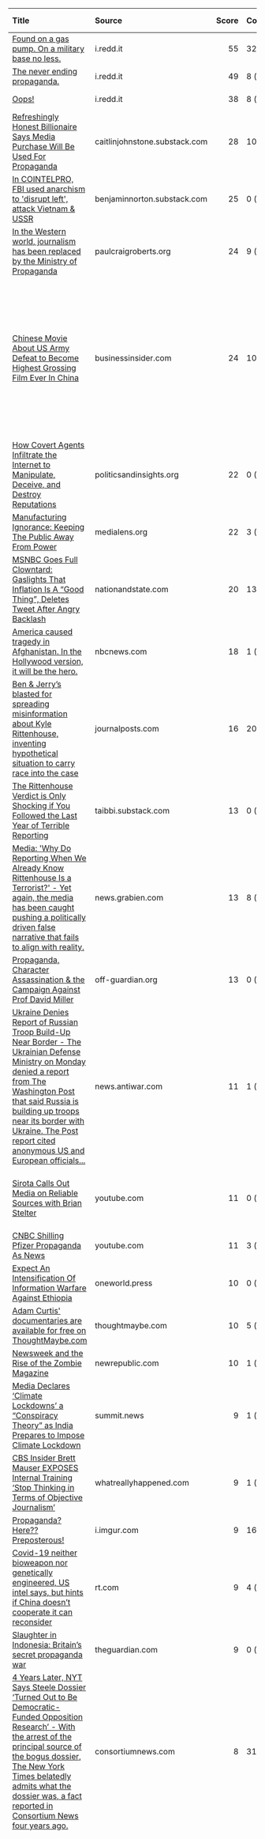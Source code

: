 | Title                                                                                                                                                                                                                                                                                                                                                                                                                                 | Source                                                         |   Score | Comments                                                                                                            | Author                                                               |   Karma Ratio | Moderator Of                                                                                                                                                                                                                                                                                                                                                | X-post Subreddits                                                                                                                                                                                                                                                                                                                                                                                                                                                                                                                                                                                                                                                                                                                                                                                                                        |
|:--------------------------------------------------------------------------------------------------------------------------------------------------------------------------------------------------------------------------------------------------------------------------------------------------------------------------------------------------------------------------------------------------------------------------------------|:---------------------------------------------------------------|--------:|:--------------------------------------------------------------------------------------------------------------------|:---------------------------------------------------------------------|--------------:|:------------------------------------------------------------------------------------------------------------------------------------------------------------------------------------------------------------------------------------------------------------------------------------------------------------------------------------------------------------|:-----------------------------------------------------------------------------------------------------------------------------------------------------------------------------------------------------------------------------------------------------------------------------------------------------------------------------------------------------------------------------------------------------------------------------------------------------------------------------------------------------------------------------------------------------------------------------------------------------------------------------------------------------------------------------------------------------------------------------------------------------------------------------------------------------------------------------------------|
| [Found on a gas pump. On a military base no less.](/r/propaganda/comments/qju4x0/found_on_a_gas_pump_on_a_military_base_no_less/)                                                                                                                                                                                                                                                                                                     | i.redd.it                                                      |      55 | 32 ([view](https://old.reddit.com/r/propaganda/comments/qju4x0/found_on_a_gas_pump_on_a_military_base_no_less/))    | [toroamericano01](https://reddit.com/user/toroamericano01)           |     0.188933  |                                                                                                                                                                                                                                                                                                                                                             |                                                                                                                                                                                                                                                                                                                                                                                                                                                                                                                                                                                                                                                                                                                                                                                                                                          |
| [The never ending propaganda.](https://i.redd.it/6w5if0dd8iv71.jpg)                                                                                                                                                                                                                                                                                                                                                                   | i.redd.it                                                      |      49 | 8 ([view](https://old.reddit.com/r/propaganda/comments/qfcqjd/the_never_ending_propaganda/))                        | [Cropitekus](https://reddit.com/user/Cropitekus)                     |   nan         |                                                                                                                                                                                                                                                                                                                                                             |                                                                                                                                                                                                                                                                                                                                                                                                                                                                                                                                                                                                                                                                                                                                                                                                                                          |
| [Oops!](/r/propaganda/comments/qfrn3c/oops/)                                                                                                                                                                                                                                                                                                                                                                                          | i.redd.it                                                      |      38 | 8 ([view](https://old.reddit.com/r/propaganda/comments/qfrn3c/oops/))                                               | [ExtHD](https://reddit.com/user/ExtHD)                               |    43.4002    | /r/World_Politics, /r/VaccineNarrative                                                                                                                                                                                                                                                                                                                      |                                                                                                                                                                                                                                                                                                                                                                                                                                                                                                                                                                                                                                                                                                                                                                                                                                          |
| [Refreshingly Honest Billionaire Says Media Purchase Will Be Used For Propaganda](https://caitlinjohnstone.substack.com/p/refreshingly-honest-billionaire-says)                                                                                                                                                                                                                                                                       | caitlinjohnstone.substack.com                                  |      28 | 10 ([view](https://old.reddit.com/r/propaganda/comments/qaw4k6/refreshingly_honest_billionaire_says_media/))        | [Cropitekus](https://reddit.com/user/Cropitekus)                     |   nan         |                                                                                                                                                                                                                                                                                                                                                             |                                                                                                                                                                                                                                                                                                                                                                                                                                                                                                                                                                                                                                                                                                                                                                                                                                          |
| [In COINTELPRO, FBI used anarchism to 'disrupt left', attack Vietnam & USSR](https://benjaminnorton.substack.com/p/in-cointelpro-fbi-used-anarchism)                                                                                                                                                                                                                                                                                  | benjaminnorton.substack.com                                    |      25 | 0 ([view](https://old.reddit.com/r/propaganda/comments/qdammj/in_cointelpro_fbi_used_anarchism_to_disrupt_left/))   | [failed_evolution](https://reddit.com/user/failed_evolution)         |    87.3402    |                                                                                                                                                                                                                                                                                                                                                             |                                                                                                                                                                                                                                                                                                                                                                                                                                                                                                                                                                                                                                                                                                                                                                                                                                          |
| [In the Western world, journalism has been replaced by the Ministry of Propaganda](https://www.paulcraigroberts.org/2021/11/17/in-the-western-world-journalism-has-been-replaced-by-the-ministry-of-propaganda/)                                                                                                                                                                                                                      | paulcraigroberts.org                                           |      24 | 9 ([view](https://old.reddit.com/r/propaganda/comments/qwd7l1/in_the_western_world_journalism_has_been_replaced/))  | [ExtHD](https://reddit.com/user/ExtHD)                               |    43.4002    | /r/World_Politics, /r/VaccineNarrative                                                                                                                                                                                                                                                                                                                      |                                                                                                                                                                                                                                                                                                                                                                                                                                                                                                                                                                                                                                                                                                                                                                                                                                          |
| [Chinese Movie About US Army Defeat to Become Highest Grossing Film Ever In China](https://www.businessinsider.com/china-movie-defeating-us-army-becoming-highest-grossing-ever-2021-10)                                                                                                                                                                                                                                              | businessinsider.com                                            |      24 | 10 ([view](https://old.reddit.com/r/propaganda/comments/qbajgz/chinese_movie_about_us_army_defeat_to_become/))      | [Disaster-Intelligent](https://reddit.com/user/Disaster-Intelligent) |     8.59259   | /r/DHSPACT, /r/RepublicanTerrorism, /r/KremlinCruz, /r/EugeneScalia, /r/RussellVought, /r/MaryMiller, /r/JimCrow2, /r/AgainstBadModerators, /r/AgainstRacistMods, /r/FightWhiteSupremacism, /r/GOPTerrorism, /r/HangPence, /r/LilQties, /r/LockRobertFKennedyUp, /r/LockUpRobertFKennedy, /r/NoMoreElectionFraud, /r/TheDonaldTrumpParty, /r/TrumpTerrorism |                                                                                                                                                                                                                                                                                                                                                                                                                                                                                                                                                                                                                                                                                                                                                                                                                                          |
| [How Covert Agents Infiltrate the Internet to Manipulate, Deceive, and Destroy Reputations](https://politicsandinsights.org/2015/06/26/how-covert-agents-infiltrate-the-internet-to-manipulate-deceive-and-destroy-reputations-glenn-greenwald/)                                                                                                                                                                                      | politicsandinsights.org                                        |      22 | 0 ([view](https://old.reddit.com/r/propaganda/comments/qgksp0/how_covert_agents_infiltrate_the_internet_to/))       | [ExtHD](https://reddit.com/user/ExtHD)                               |    43.4002    | /r/World_Politics, /r/VaccineNarrative                                                                                                                                                                                                                                                                                                                      |                                                                                                                                                                                                                                                                                                                                                                                                                                                                                                                                                                                                                                                                                                                                                                                                                                          |
| [Manufacturing Ignorance: Keeping The Public Away From Power](https://www.medialens.org/2021/manufacturing-ignorance-keeping-the-public-away-from-power/)                                                                                                                                                                                                                                                                             | medialens.org                                                  |      22 | 3 ([view](https://old.reddit.com/r/propaganda/comments/qehzdp/manufacturing_ignorance_keeping_the_public_away/))    | [ExtHD](https://reddit.com/user/ExtHD)                               |    43.4002    | /r/World_Politics, /r/VaccineNarrative                                                                                                                                                                                                                                                                                                                      |                                                                                                                                                                                                                                                                                                                                                                                                                                                                                                                                                                                                                                                                                                                                                                                                                                          |
| [MSNBC Goes Full Clowntard: Gaslights That Inflation Is A “Good Thing”, Deletes Tweet After Angry Backlash](https://www.nationandstate.com/2021/11/08/msnbc-goes-full-clowntard-gaslights-that-inflation-is-a-good-thing-deletes-tweet-after-angry-backlash/)                                                                                                                                                                         | nationandstate.com                                             |      20 | 13 ([view](https://old.reddit.com/r/propaganda/comments/qqgzim/msnbc_goes_full_clowntard_gaslights_that/))          | [ExtHD](https://reddit.com/user/ExtHD)                               |    43.4002    | /r/World_Politics, /r/VaccineNarrative                                                                                                                                                                                                                                                                                                                      |                                                                                                                                                                                                                                                                                                                                                                                                                                                                                                                                                                                                                                                                                                                                                                                                                                          |
| [America caused tragedy in Afghanistan. In the Hollywood version, it will be the hero.](https://www.nbcnews.com/think/opinion/movie-afghanistan-exit-channing-tatum-tom-hardy-insult-afghans-ncna1283924)                                                                                                                                                                                                                             | nbcnews.com                                                    |      18 | 1 ([view](https://old.reddit.com/r/propaganda/comments/qvq2up/america_caused_tragedy_in_afghanistan_in_the/))       | [IntnsRed](https://reddit.com/user/IntnsRed)                         |    15.6663    | /r/EndlessWar, /r/AmericanPolitics, /r/worldpolitics2                                                                                                                                                                                                                                                                                                       |                                                                                                                                                                                                                                                                                                                                                                                                                                                                                                                                                                                                                                                                                                                                                                                                                                          |
| [Ben & Jerry’s blasted for spreading misinformation about Kyle Rittenhouse, inventing hypothetical situation to carry race into the case](https://www.journalposts.com/ben-jerrys-blasted-for-spreading-misinformation-about-kyle-rittenhouse-inventing-hypothetical-scenario-to-bring-race-into-the-case/)                                                                                                                           | journalposts.com                                               |      16 | 20 ([view](https://old.reddit.com/r/propaganda/comments/qu63l9/ben_jerrys_blasted_for_spreading_misinformation/))   | [ExtHD](https://reddit.com/user/ExtHD)                               |    43.4002    | /r/World_Politics, /r/VaccineNarrative                                                                                                                                                                                                                                                                                                                      |                                                                                                                                                                                                                                                                                                                                                                                                                                                                                                                                                                                                                                                                                                                                                                                                                                          |
| [The Rittenhouse Verdict is Only Shocking if You Followed the Last Year of Terrible Reporting](https://taibbi.substack.com/p/the-rittenhouse-verdict-is-only-shocking?r=5mz1&utm_campaign=post&utm_medium=web&utm_source=twitter)                                                                                                                                                                                                     | taibbi.substack.com                                            |      13 | 0 ([view](https://old.reddit.com/r/propaganda/comments/qxquxl/the_rittenhouse_verdict_is_only_shocking_if_you/))    | [ExtHD](https://reddit.com/user/ExtHD)                               |    43.4002    | /r/World_Politics, /r/VaccineNarrative                                                                                                                                                                                                                                                                                                                      | /r/whatsreallygoinon, /r/gunpolitics, /r/World_Politics                                                                                                                                                                                                                                                                                                                                                                                                                                                                                                                                                                                                                                                                                                                                                                                  |
| [Media: 'Why Do Reporting When We Already Know Rittenhouse Is a Terrorist?' - Yet again, the media has been caught pushing a politically driven false narrative that fails to align with reality.](https://news.grabien.com/story-media-why-do-reporting-when-we-already-know-rittenhouse-terr)                                                                                                                                       | news.grabien.com                                               |      13 | 8 ([view](https://old.reddit.com/r/propaganda/comments/qr8h6x/media_why_do_reporting_when_we_already_know/))        | [ExtHD](https://reddit.com/user/ExtHD)                               |    43.4002    | /r/World_Politics, /r/VaccineNarrative                                                                                                                                                                                                                                                                                                                      |                                                                                                                                                                                                                                                                                                                                                                                                                                                                                                                                                                                                                                                                                                                                                                                                                                          |
| [Propaganda, Character Assassination & the Campaign Against Prof David Miller](https://off-guardian.org/2021/10/19/propaganda-character-assassination-and-the-campaign-against-prof-david-miller/)                                                                                                                                                                                                                                    | off-guardian.org                                               |      13 | 0 ([view](https://old.reddit.com/r/propaganda/comments/qc934c/propaganda_character_assassination_the_campaign/))    | [ExtHD](https://reddit.com/user/ExtHD)                               |    43.4002    | /r/World_Politics, /r/VaccineNarrative                                                                                                                                                                                                                                                                                                                      |                                                                                                                                                                                                                                                                                                                                                                                                                                                                                                                                                                                                                                                                                                                                                                                                                                          |
| [Ukraine Denies Report of Russian Troop Build-Up Near Border - The Ukrainian Defense Ministry on Monday denied a report from The Washington Post that said Russia is building up troops near its border with Ukraine. The Post report cited anonymous US and European officials...](https://news.antiwar.com/2021/11/01/ukraine-denies-report-of-russian-troop-build-up-near-border/)                                                 | news.antiwar.com                                               |      11 | 1 ([view](https://old.reddit.com/r/propaganda/comments/qlisw4/ukraine_denies_report_of_russian_troop_buildup/))     | [ExtHD](https://reddit.com/user/ExtHD)                               |    43.4002    | /r/World_Politics, /r/VaccineNarrative                                                                                                                                                                                                                                                                                                                      |                                                                                                                                                                                                                                                                                                                                                                                                                                                                                                                                                                                                                                                                                                                                                                                                                                          |
| [Sirota Calls Out Media on Reliable Sources with Brian Stelter](https://www.youtube.com/watch?v=WBGt31sl0vg)                                                                                                                                                                                                                                                                                                                          | youtube.com                                                    |      11 | 0 ([view](https://old.reddit.com/r/propaganda/comments/qmn7zn/sirota_calls_out_media_on_reliable_sources_with/))    | [SpencerSny](https://reddit.com/user/SpencerSny)                     |     7.40133   | /r/chomsky                                                                                                                                                                                                                                                                                                                                                  | /r/media_criticism, /r/WayOfTheBern, /r/bernieblindness, /r/BreadTube, /r/LeftWithoutEdge, /r/COMPLETEANARCHY                                                                                                                                                                                                                                                                                                                                                                                                                                                                                                                                                                                                                                                                                                                            |
| [CNBC Shilling Pfizer Propaganda As News](https://www.youtube.com/watch?v=mLEKkTSSUwk)                                                                                                                                                                                                                                                                                                                                                | youtube.com                                                    |      11 | 3 ([view](https://old.reddit.com/r/propaganda/comments/qe2bzr/cnbc_shilling_pfizer_propaganda_as_news/))            | [john4peace](https://reddit.com/user/john4peace)                     |    50.1571    |                                                                                                                                                                                                                                                                                                                                                             | /r/BigPharma                                                                                                                                                                                                                                                                                                                                                                                                                                                                                                                                                                                                                                                                                                                                                                                                                             |
| [Expect An Intensification Of Information Warfare Against Ethiopia](http://oneworld.press/?module=articles&action=view&id=2291)                                                                                                                                                                                                                                                                                                       | oneworld.press                                                 |      10 | 0 ([view](https://old.reddit.com/r/propaganda/comments/qkpr6m/expect_an_intensification_of_information_warfare/))   | [ExtHD](https://reddit.com/user/ExtHD)                               |    43.4002    | /r/World_Politics, /r/VaccineNarrative                                                                                                                                                                                                                                                                                                                      |                                                                                                                                                                                                                                                                                                                                                                                                                                                                                                                                                                                                                                                                                                                                                                                                                                          |
| [Adam Curtis' documentaries are available for free on ThoughtMaybe.com](https://thoughtmaybe.com/by/adam-curtis/)                                                                                                                                                                                                                                                                                                                     | thoughtmaybe.com                                               |      10 | 5 ([view](https://old.reddit.com/r/propaganda/comments/qsgbvy/adam_curtis_documentaries_are_available_for_free/))   | [Just_Smith](https://reddit.com/user/Just_Smith)                     |     0.101342  |                                                                                                                                                                                                                                                                                                                                                             |                                                                                                                                                                                                                                                                                                                                                                                                                                                                                                                                                                                                                                                                                                                                                                                                                                          |
| [Newsweek and the Rise of the Zombie Magazine](https://newrepublic.com/article/158968/newsweek-rise-zombie-magazine)                                                                                                                                                                                                                                                                                                                  | newrepublic.com                                                |      10 | 1 ([view](https://old.reddit.com/r/propaganda/comments/qi4xib/newsweek_and_the_rise_of_the_zombie_magazine/))       | [freeandclear1](https://reddit.com/user/freeandclear1)               |    49         |                                                                                                                                                                                                                                                                                                                                                             |                                                                                                                                                                                                                                                                                                                                                                                                                                                                                                                                                                                                                                                                                                                                                                                                                                          |
| [Media Declares ‘Climate Lockdowns’ a “Conspiracy Theory” as India Prepares to Impose Climate Lockdown](https://summit.news/2021/11/17/media-declares-climate-lockdowns-a-conspiracy-theory-as-india-prepares-to-impose-climate-lockdown/)                                                                                                                                                                                            | summit.news                                                    |       9 | 1 ([view](https://old.reddit.com/r/propaganda/comments/qx3ibu/media_declares_climate_lockdowns_a_conspiracy/))      | [ExtHD](https://reddit.com/user/ExtHD)                               |    43.4002    | /r/World_Politics, /r/VaccineNarrative                                                                                                                                                                                                                                                                                                                      |                                                                                                                                                                                                                                                                                                                                                                                                                                                                                                                                                                                                                                                                                                                                                                                                                                          |
| [CBS Insider Brett Mauser EXPOSES Internal Training ‘Stop Thinking in Terms of Objective Journalism’](https://www.whatreallyhappened.com/?q=node/1027250)                                                                                                                                                                                                                                                                             | whatreallyhappened.com                                         |       9 | 1 ([view](https://old.reddit.com/r/propaganda/comments/qwfara/cbs_insider_brett_mauser_exposes_internal/))          | [ExtHD](https://reddit.com/user/ExtHD)                               |    43.4002    | /r/World_Politics, /r/VaccineNarrative                                                                                                                                                                                                                                                                                                                      |                                                                                                                                                                                                                                                                                                                                                                                                                                                                                                                                                                                                                                                                                                                                                                                                                                          |
| [Propaganda? Here?? Preposterous!](https://i.imgur.com/ApQyiiy.png)                                                                                                                                                                                                                                                                                                                                                                   | i.imgur.com                                                    |       9 | 16 ([view](https://old.reddit.com/r/propaganda/comments/qy5vl5/propaganda_here_preposterous/))                      | [Just_Smith](https://reddit.com/user/Just_Smith)                     |     0.101342  |                                                                                                                                                                                                                                                                                                                                                             |                                                                                                                                                                                                                                                                                                                                                                                                                                                                                                                                                                                                                                                                                                                                                                                                                                          |
| [Covid-19 neither bioweapon nor genetically engineered, US intel says, but hints if China doesn’t cooperate it can reconsider](https://www.rt.com/news/538901-us-intel-china-covid-warning/)                                                                                                                                                                                                                                          | rt.com                                                         |       9 | 4 ([view](https://old.reddit.com/r/propaganda/comments/qisri8/covid19_neither_bioweapon_nor_genetically/))          | [IntnsRed](https://reddit.com/user/IntnsRed)                         |    15.6663    | /r/EndlessWar, /r/AmericanPolitics, /r/worldpolitics2                                                                                                                                                                                                                                                                                                       |                                                                                                                                                                                                                                                                                                                                                                                                                                                                                                                                                                                                                                                                                                                                                                                                                                          |
| [Slaughter in Indonesia: Britain’s secret propaganda war](https://www.theguardian.com/world/2021/oct/17/slaughter-in-indonesia-britains-secret-propaganda-war)                                                                                                                                                                                                                                                                        | theguardian.com                                                |       9 | 0 ([view](https://old.reddit.com/r/propaganda/comments/qa8rj9/slaughter_in_indonesia_britains_secret_propaganda/))  | [Cropitekus](https://reddit.com/user/Cropitekus)                     |   nan         |                                                                                                                                                                                                                                                                                                                                                             |                                                                                                                                                                                                                                                                                                                                                                                                                                                                                                                                                                                                                                                                                                                                                                                                                                          |
| [4 Years Later, NYT Says Steele Dossier ‘Turned Out to Be Democratic-Funded Opposition Research’ - With the arrest of the principal source of the bogus dossier, The New York Times belatedly admits what the dossier was, a fact reported in Consortium News four years ago.](https://consortiumnews.com/2021/11/04/4-years-later-nyt-says-steele-dossier-turned-out-to-be-democratic-funded-opposition-research/)                   | consortiumnews.com                                             |       8 | 31 ([view](https://old.reddit.com/r/propaganda/comments/qod541/4_years_later_nyt_says_steele_dossier_turned_out/))  | [IntnsRed](https://reddit.com/user/IntnsRed)                         |    15.6663    | /r/EndlessWar, /r/AmericanPolitics, /r/worldpolitics2                                                                                                                                                                                                                                                                                                       |                                                                                                                                                                                                                                                                                                                                                                                                                                                                                                                                                                                                                                                                                                                                                                                                                                          |
| [Epstein Suicide Misinfo](https://www.youtube.com/watch?v=R8KBlC61lHQ)                                                                                                                                                                                                                                                                                                                                                                | youtube.com                                                    |       8 | 1 ([view](https://old.reddit.com/r/propaganda/comments/qq71z9/epstein_suicide_misinfo/))                            | [n5tonhf](https://reddit.com/user/n5tonhf)                           |    21.48      |                                                                                                                                                                                                                                                                                                                                                             | /r/NewsOfTheWeird, /r/HorriblyDepressing, /r/conspiracyfact, /r/NewWorldOrderExposed, /r/Youtubeviews, /r/AlternateHistoryMemes, /r/ConspiracyII, /r/Government_is_lame, /r/althistory, /r/GetStudying, /r/Epstein, /r/SubscribeToMe, /r/PoliticalVideo, /r/GetMoreViewsYT, /r/TopConspiracy, /r/morbidcuriosity, /r/youtubestartups, /r/dystopia, /r/conspiracyundone, /r/BreadTube, /r/EpsteinMemes, /r/conspiracydocumentary, /r/Billionaire, /r/FreeSpeech, /r/ShitRConservativeSays, /r/BingeWatchingJunkies, /r/YouTube_startups, /r/ENLIGHTENEDCENTRISM, /r/YouTubeViewsSubs, /r/unknownvideos, /r/redacted, /r/YoutubeForStartups, /r/ABoringDystopia, /r/WikiLeaks, /r/GlobalTribe, /r/AdvertiseYourVideos, /r/media_criticism, /r/conspiracy_commons, /r/fakenews, /r/EpsteinFakedHisDeath, /r/52books, /r/CoincidenceTheorist |
| [From Kenosha riots to Kyle Rittenhouse trial, biased media coverage makes everyone angrier](https://www.usatoday.com/story/opinion/2021/11/19/kyle-rittenhouse-verdict-not-guilty-trial-media-bias/8686176002/)                                                                                                                                                                                                                      | usatoday.com                                                   |       7 | 1 ([view](https://old.reddit.com/r/propaganda/comments/qyenap/from_kenosha_riots_to_kyle_rittenhouse_trial/))       | [ExtHD](https://reddit.com/user/ExtHD)                               |    43.4002    | /r/World_Politics, /r/VaccineNarrative                                                                                                                                                                                                                                                                                                                      | /r/gunpolitics, /r/World_Politics                                                                                                                                                                                                                                                                                                                                                                                                                                                                                                                                                                                                                                                                                                                                                                                                        |
| [By 1967 This Film Was Banned By All Media & Libraries (Why? That One, Most Of You Already Know)](https://www.whatreallyhappened.com/?q=node/1017810)                                                                                                                                                                                                                                                                                 | whatreallyhappened.com                                         |       7 | 0 ([view](https://old.reddit.com/r/propaganda/comments/qfsl9n/by_1967_this_film_was_banned_by_all_media/))          | [ExtHD](https://reddit.com/user/ExtHD)                               |    43.4002    | /r/World_Politics, /r/VaccineNarrative                                                                                                                                                                                                                                                                                                                      |                                                                                                                                                                                                                                                                                                                                                                                                                                                                                                                                                                                                                                                                                                                                                                                                                                          |
| [Top Gun: Maverick's Massive Support From The U.S. Military Is Laid Out In These Documents](https://www.thedrive.com/the-war-zone/43168/top-gun-2s-extensive-support-from-the-u-s-military-is-all-laid-out-in-these-documents)                                                                                                                                                                                                        | thedrive.com                                                   |       7 | 3 ([view](https://old.reddit.com/r/propaganda/comments/qxj3ob/top_gun_mavericks_massive_support_from_the_us/))      | [ANewMythos](https://reddit.com/user/ANewMythos)                     |     0.838705  | /r/UFOBookClub, /r/Noumenautics, /r/TheFirstGod, /r/Psychosophy, /r/BeExcellentOnline, /r/TrueJung, /r/Veltgeist                                                                                                                                                                                                                                            |                                                                                                                                                                                                                                                                                                                                                                                                                                                                                                                                                                                                                                                                                                                                                                                                                                          |
| [Marine Nationale 🇫🇷❤⚓🇫🇷 (not sure if this is the right subredit)](/r/propaganda/comments/qm0bjn/marine_nationale_not_sure_if_this_is_the_right/)                                                                                                                                                                                                                                                                                     | v.redd.it                                                      |       7 | 0 ([view](https://old.reddit.com/r/propaganda/comments/qm0bjn/marine_nationale_not_sure_if_this_is_the_right/))     | [_Nighthawk69_](https://reddit.com/user/_Nighthawk69_)               |     2.66156   |                                                                                                                                                                                                                                                                                                                                                             |                                                                                                                                                                                                                                                                                                                                                                                                                                                                                                                                                                                                                                                                                                                                                                                                                                          |
| [Five tactics used to spread vaccine misinformation in the wellness community, and why they work](https://www.washingtonpost.com/lifestyle/2021/10/22/wellness-vaccine-misinformation-social-media/)                                                                                                                                                                                                                                  | washingtonpost.com                                             |       7 | 0 ([view](https://old.reddit.com/r/propaganda/comments/qfhhlf/five_tactics_used_to_spread_vaccine/))                | [jonfla](https://reddit.com/user/jonfla)                             |   382.365     |                                                                                                                                                                                                                                                                                                                                                             |                                                                                                                                                                                                                                                                                                                                                                                                                                                                                                                                                                                                                                                                                                                                                                                                                                          |
| [Anne Applebaum is peddling a democracy trope that no one is buying](https://responsiblestatecraft.org/2021/11/19/anne-applebaum-is-peddling-a-democracy-trope-and-no-one-is-buying-it/?utm_source=feedly&utm_medium=rss&utm_campaign=anne-applebaum-is-peddling-a-democracy-trope-and-no-one-is-buying-it)                                                                                                                           | responsiblestatecraft.org                                      |       6 | 1 ([view](https://old.reddit.com/r/propaganda/comments/qyc2hn/anne_applebaum_is_peddling_a_democracy_trope_that/))  | [ExtHD](https://reddit.com/user/ExtHD)                               |    43.4002    | /r/World_Politics, /r/VaccineNarrative                                                                                                                                                                                                                                                                                                                      | /r/World_Politics, /r/imperialism                                                                                                                                                                                                                                                                                                                                                                                                                                                                                                                                                                                                                                                                                                                                                                                                        |
| [The Press as the War Machine's Ally](https://original.antiwar.com/ted_galen_carpenter/2021/11/15/the-press-as-the-war-machines-ally/)                                                                                                                                                                                                                                                                                                | original.antiwar.com                                           |       6 | 0 ([view](https://old.reddit.com/r/propaganda/comments/qvefpq/the_press_as_the_war_machines_ally/))                 | [ExtHD](https://reddit.com/user/ExtHD)                               |    43.4002    | /r/World_Politics, /r/VaccineNarrative                                                                                                                                                                                                                                                                                                                      |                                                                                                                                                                                                                                                                                                                                                                                                                                                                                                                                                                                                                                                                                                                                                                                                                                          |
| [Australian War Propaganda Keeps Getting Crazier](https://caitlinjohnstone.com/2021/11/16/australian-war-propaganda-keeps-getting-crazier/)                                                                                                                                                                                                                                                                                           | caitlinjohnstone.com                                           |       6 | 1 ([view](https://old.reddit.com/r/propaganda/comments/quyetu/australian_war_propaganda_keeps_getting_crazier/))    | [ExtHD](https://reddit.com/user/ExtHD)                               |    43.4002    | /r/World_Politics, /r/VaccineNarrative                                                                                                                                                                                                                                                                                                                      |                                                                                                                                                                                                                                                                                                                                                                                                                                                                                                                                                                                                                                                                                                                                                                                                                                          |
| [Indigenous Leaders in Nicaragua Speak Out Against Western Media and NGOs - "The creators of fake news took charge of spreading the word... through Facebook”](https://dissidentvoice.org/2021/10/indigenous-leaders-in-nicaragua-speak-out-against-western-media-and-ngos/)                                                                                                                                                          | dissidentvoice.org                                             |       6 | 0 ([view](https://old.reddit.com/r/propaganda/comments/qimef5/indigenous_leaders_in_nicaragua_speak_out_against/))  | [ExtHD](https://reddit.com/user/ExtHD)                               |    43.4002    | /r/World_Politics, /r/VaccineNarrative                                                                                                                                                                                                                                                                                                                      |                                                                                                                                                                                                                                                                                                                                                                                                                                                                                                                                                                                                                                                                                                                                                                                                                                          |
| [Debunking CIA and MI6 Syria narratives – one by one](https://off-guardian.org/2021/10/22/debunking-cia-and-mi6-syria-narratives-one-by-one/)                                                                                                                                                                                                                                                                                         | off-guardian.org                                               |       6 | 1 ([view](https://old.reddit.com/r/propaganda/comments/qdpki7/debunking_cia_and_mi6_syria_narratives_one_by_one/))  | [ExtHD](https://reddit.com/user/ExtHD)                               |    43.4002    | /r/World_Politics, /r/VaccineNarrative                                                                                                                                                                                                                                                                                                                      |                                                                                                                                                                                                                                                                                                                                                                                                                                                                                                                                                                                                                                                                                                                                                                                                                                          |
| [It's not only interesting, it's pertinent!](https://239days.com/2012/10/20/the-stubborn-hide-of-the-bull-moose/)                                                                                                                                                                                                                                                                                                                     | 239days.com                                                    |       6 | 1 ([view](https://old.reddit.com/r/propaganda/comments/qn3a7z/its_not_only_interesting_its_pertinent/))             | [paganize](https://reddit.com/user/paganize)                         |     0.0338218 | /r/TravellerRPG                                                                                                                                                                                                                                                                                                                                             |                                                                                                                                                                                                                                                                                                                                                                                                                                                                                                                                                                                                                                                                                                                                                                                                                                          |
| [Chaos In Eastern Europe Doesn’t Serve Putin’s Interests Unlike What CNN Claims](http://oneworld.press/?module=articles&action=view&id=2321)                                                                                                                                                                                                                                                                                          | oneworld.press                                                 |       5 | 2 ([view](https://old.reddit.com/r/propaganda/comments/qycfi9/chaos_in_eastern_europe_doesnt_serve_putins/))        | [ExtHD](https://reddit.com/user/ExtHD)                               |    43.4002    | /r/World_Politics, /r/VaccineNarrative                                                                                                                                                                                                                                                                                                                      | /r/World_Politics, /r/worldpolitics2                                                                                                                                                                                                                                                                                                                                                                                                                                                                                                                                                                                                                                                                                                                                                                                                     |
| ["[W]e find that the Kyle Rittenhouse trial... has beyond anything else revealed a vicious intention by the establishment to bring back the oppression of the Star Chamber through the media manipulated court of public opinion, mob rule as well as violations of well established constitutional law."](https://alt-market.us/the-rittenhouse-case-proves-the-establishment-wants-to-bring-back-star-chamber-tyranny/)             | alt-market.us                                                  |       5 | 11 ([view](https://old.reddit.com/r/propaganda/comments/qx2r22/we_find_that_the_kyle_rittenhouse_trial_has/))       | [ExtHD](https://reddit.com/user/ExtHD)                               |    43.4002    | /r/World_Politics, /r/VaccineNarrative                                                                                                                                                                                                                                                                                                                      | /r/World_Politics                                                                                                                                                                                                                                                                                                                                                                                                                                                                                                                                                                                                                                                                                                                                                                                                                        |
| [Call It The Department Of Aggression, Not ‘Defense’ - Most of what consumes human attention is narrative; stories about what’s happening, which can be easily manipulated by the powerful.](https://caitlinjohnstone.com/2021/11/13/call-it-the-department-of-aggression-not-defense-notes-from-the-edge-of-the-narrative-matrix/)                                                                                                   | caitlinjohnstone.com                                           |       5 | 0 ([view](https://old.reddit.com/r/propaganda/comments/qu14cp/call_it_the_department_of_aggression_not_defense/))   | [ExtHD](https://reddit.com/user/ExtHD)                               |    43.4002    | /r/World_Politics, /r/VaccineNarrative                                                                                                                                                                                                                                                                                                                      |                                                                                                                                                                                                                                                                                                                                                                                                                                                                                                                                                                                                                                                                                                                                                                                                                                          |
| [Coercive Mind Control Tactics](http://www.psychologicalharassment.com/coercive-mind-control-tactics.htm)                                                                                                                                                                                                                                                                                                                             | psychologicalharassment.com                                    |       5 | 1 ([view](https://old.reddit.com/r/propaganda/comments/qh8q8e/coercive_mind_control_tactics/))                      | [ExtHD](https://reddit.com/user/ExtHD)                               |    43.4002    | /r/World_Politics, /r/VaccineNarrative                                                                                                                                                                                                                                                                                                                      |                                                                                                                                                                                                                                                                                                                                                                                                                                                                                                                                                                                                                                                                                                                                                                                                                                          |
| [Apocalypse Mao? US propaganda attempting to link China to Islamic extremism. (Radio Free Asia is a US-funded propaganda outlet.)](https://www.rfa.org/english/cartoons/taliban-china-cartoon-08182021113619.html)                                                                                                                                                                                                                    | rfa.org                                                        |       5 | 1 ([view](https://old.reddit.com/r/propaganda/comments/qm5cn2/apocalypse_mao_us_propaganda_attempting_to_link/))    | [IntnsRed](https://reddit.com/user/IntnsRed)                         |    15.6663    | /r/EndlessWar, /r/AmericanPolitics, /r/worldpolitics2                                                                                                                                                                                                                                                                                                       |                                                                                                                                                                                                                                                                                                                                                                                                                                                                                                                                                                                                                                                                                                                                                                                                                                          |
| [CAUGHT: NBC's Outrageous Lies About Covid & Child Vaxx](https://www.youtube.com/watch?v=At-BI1KAUJw)                                                                                                                                                                                                                                                                                                                                 | youtube.com                                                    |       5 | 2 ([view](https://old.reddit.com/r/propaganda/comments/qq30p4/caught_nbcs_outrageous_lies_about_covid_child_vaxx/)) | [john4peace](https://reddit.com/user/john4peace)                     |    50.1571    |                                                                                                                                                                                                                                                                                                                                                             |                                                                                                                                                                                                                                                                                                                                                                                                                                                                                                                                                                                                                                                                                                                                                                                                                                          |
| [Here is a graph showing search popularity for Mr Potato Head, CRT, and Ivermectin. Right wing outrage media is a crypto pump and dump scam.](https://www.reddit.com/gallery/qpw2v2)                                                                                                                                                                                                                                                  | [reddit.com/gallery/qpw2v2](https://reddit.com/gallery/qpw2v2) |       5 | 12 ([view](https://old.reddit.com/r/propaganda/comments/qpw2v2/here_is_a_graph_showing_search_popularity_for_mr/))  | [seahorsemafia](https://reddit.com/user/seahorsemafia)               |     1.30592   |                                                                                                                                                                                                                                                                                                                                                             |                                                                                                                                                                                                                                                                                                                                                                                                                                                                                                                                                                                                                                                                                                                                                                                                                                          |
| [Report: US Officials Claim Russia Might Invade Ukraine - The report cited unnamed people “familiar with the matter” and made it clear the US did not have information to back up its claim.](https://news.antiwar.com/2021/11/11/report-us-officials-claim-russia-might-invade-ukraine/)                                                                                                                                             | news.antiwar.com                                               |       4 | 4 ([view](https://old.reddit.com/r/propaganda/comments/qso5d9/report_us_officials_claim_russia_might_invade/))      | [ExtHD](https://reddit.com/user/ExtHD)                               |    43.4002    | /r/World_Politics, /r/VaccineNarrative                                                                                                                                                                                                                                                                                                                      |                                                                                                                                                                                                                                                                                                                                                                                                                                                                                                                                                                                                                                                                                                                                                                                                                                          |
| [How to Disarm Propaganda](https://www.corbettreport.com/solutionswatch-propaganda/)                                                                                                                                                                                                                                                                                                                                                  | corbettreport.com                                              |       4 | 1 ([view](https://old.reddit.com/r/propaganda/comments/qgkigk/how_to_disarm_propaganda/))                           | [ExtHD](https://reddit.com/user/ExtHD)                               |    43.4002    | /r/World_Politics, /r/VaccineNarrative                                                                                                                                                                                                                                                                                                                      |                                                                                                                                                                                                                                                                                                                                                                                                                                                                                                                                                                                                                                                                                                                                                                                                                                          |
| [Unpacking Propaganda: What Is It? What Can You Do About It?](https://www.activistpost.com/2021/10/unpacking-propaganda-what-is-it-what-can-you-do-about-it.html)                                                                                                                                                                                                                                                                     | activistpost.com                                               |       4 | 0 ([view](https://old.reddit.com/r/propaganda/comments/qdvf02/unpacking_propaganda_what_is_it_what_can_you_do/))    | [ExtHD](https://reddit.com/user/ExtHD)                               |    43.4002    | /r/World_Politics, /r/VaccineNarrative                                                                                                                                                                                                                                                                                                                      |                                                                                                                                                                                                                                                                                                                                                                                                                                                                                                                                                                                                                                                                                                                                                                                                                                          |
| [Politico’s defense industry funded newsletter hypes banal news about China’s military - Beijing built a base for some of their nuclear weapons we already knew about and apparently that’s a big scoop.](https://responsiblestatecraft.org/2021/11/09/politicos-defense-industry-funded-newsletter-hypes-banal-news-about-chinas-military/)                                                                                          | responsiblestatecraft.org                                      |       4 | 0 ([view](https://old.reddit.com/r/propaganda/comments/qrtfw9/politicos_defense_industry_funded_newsletter/))       | [IntnsRed](https://reddit.com/user/IntnsRed)                         |    15.6663    | /r/EndlessWar, /r/AmericanPolitics, /r/worldpolitics2                                                                                                                                                                                                                                                                                                       |                                                                                                                                                                                                                                                                                                                                                                                                                                                                                                                                                                                                                                                                                                                                                                                                                                          |
| [VOX Supports Dairy Industry with Native Advertising](https://www.youtube.com/watch?v=x3y3QQmYKj0)                                                                                                                                                                                                                                                                                                                                    | youtube.com                                                    |       4 | 0 ([view](https://old.reddit.com/r/propaganda/comments/qujwds/vox_supports_dairy_industry_with_native/))            | [SpencerSny](https://reddit.com/user/SpencerSny)                     |     7.40133   | /r/chomsky                                                                                                                                                                                                                                                                                                                                                  | /r/SocialismAndVeganism, /r/todayilearned, /r/media_criticism, /r/LateStageCapitalism, /r/WayOfTheBern, /r/LateStageCarnism, /r/BreadTube, /r/LeftWithoutEdge, /r/COMPLETEANARCHY                                                                                                                                                                                                                                                                                                                                                                                                                                                                                                                                                                                                                                                        |
| [How imperialist propaganda weaponizes genocide to justify war](https://rainershea.com/f/how-imperialist-propaganda-weaponizes-genocide-to-justify-war)                                                                                                                                                                                                                                                                               | rainershea.com                                                 |       4 | 2 ([view](https://old.reddit.com/r/propaganda/comments/qpk6o7/how_imperialist_propaganda_weaponizes_genocide_to/))  | [SoapSalesmanPST](https://reddit.com/user/SoapSalesmanPST)           |   131.689     |                                                                                                                                                                                                                                                                                                                                                             | /r/InformedTankie, /r/GenZedong, /r/LateStageImperialism, /r/USEmpire, /r/EndlessWar, /r/GenZommunist, /r/AntiMSM, /r/LeftieZ, /r/red_irl                                                                                                                                                                                                                                                                                                                                                                                                                                                                                                                                                                                                                                                                                                |
| [UK News Publication 'The Independent' Claims Kyle Rittenhouse Shot "Three Black Men"](https://yournews.com/2021/11/19/2255457/fact-check-false-uk-news-publication-claims-kyle-rittenhouse-shot/)                                                                                                                                                                                                                                    | yournews.com                                                   |       3 | 0 ([view](https://old.reddit.com/r/propaganda/comments/qyg44l/uk_news_publication_the_independent_claims_kyle/))    | [ExtHD](https://reddit.com/user/ExtHD)                               |    43.4002    | /r/World_Politics, /r/VaccineNarrative                                                                                                                                                                                                                                                                                                                      | /r/SocialJusticeInAction, /r/World_Politics                                                                                                                                                                                                                                                                                                                                                                                                                                                                                                                                                                                                                                                                                                                                                                                              |
| [New York Times Invents 'Sexual Assault' #MeToo Case To Blame China](https://www.moonofalabama.org/2021/11/new-york-times-invents-sexual-assault-case-to-blame-china.html)                                                                                                                                                                                                                                                            | moonofalabama.org                                              |       3 | 0 ([view](https://old.reddit.com/r/propaganda/comments/qxs9j8/new_york_times_invents_sexual_assault_metoo_case/))   | [ExtHD](https://reddit.com/user/ExtHD)                               |    43.4002    | /r/World_Politics, /r/VaccineNarrative                                                                                                                                                                                                                                                                                                                      | /r/World_Politics                                                                                                                                                                                                                                                                                                                                                                                                                                                                                                                                                                                                                                                                                                                                                                                                                        |
| [Reuters Ratio'd Into Oblivion After Fact Check Fail Defending Bill Gates](https://www.nationandstate.com/2021/11/17/reuters-ratiod-into-oblivion-after-fact-check-fail-defending-bill-gates/)                                                                                                                                                                                                                                        | nationandstate.com                                             |       3 | 2 ([view](https://old.reddit.com/r/propaganda/comments/qwb7wc/reuters_ratiod_into_oblivion_after_fact_check/))      | [ExtHD](https://reddit.com/user/ExtHD)                               |    43.4002    | /r/World_Politics, /r/VaccineNarrative                                                                                                                                                                                                                                                                                                                      |                                                                                                                                                                                                                                                                                                                                                                                                                                                                                                                                                                                                                                                                                                                                                                                                                                          |
| [Western Media Demonization of Africa - 'Manufacturing Hate': A Book Review](https://dissidentvoice.org/2021/11/western-media-demonization-of-africa/)                                                                                                                                                                                                                                                                                | dissidentvoice.org                                             |       3 | 3 ([view](https://old.reddit.com/r/propaganda/comments/qplyw3/western_media_demonization_of_africa/))               | [ExtHD](https://reddit.com/user/ExtHD)                               |    43.4002    | /r/World_Politics, /r/VaccineNarrative                                                                                                                                                                                                                                                                                                                      |                                                                                                                                                                                                                                                                                                                                                                                                                                                                                                                                                                                                                                                                                                                                                                                                                                          |
| [Hard facts pour in from country after country that Covid cases rise with vaccination and the stupid media reports that the cases are the result of permitting people freedom of movement](https://www.paulcraigroberts.org/2021/10/25/hard-facts-pour-in-from-country-after-country-that-covid-cases-rise-with-vaccination-and-the-stupid-media-reports-that-the-cases-are-the-result-of-permitting-people-freedom-of-movement/)     | paulcraigroberts.org                                           |       3 | 1 ([view](https://old.reddit.com/r/propaganda/comments/qfqnti/hard_facts_pour_in_from_country_after_country/))      | [ExtHD](https://reddit.com/user/ExtHD)                               |    43.4002    | /r/World_Politics, /r/VaccineNarrative                                                                                                                                                                                                                                                                                                                      |                                                                                                                                                                                                                                                                                                                                                                                                                                                                                                                                                                                                                                                                                                                                                                                                                                          |
| [VOX Supports Dairy Industry with Native Advertising](https://www.youtube.com/watch?v=x3y3QQmYKj0)                                                                                                                                                                                                                                                                                                                                    | youtube.com                                                    |       3 | 0 ([view](https://old.reddit.com/r/propaganda/comments/qukats/vox_supports_dairy_industry_with_native/))            | [SpencerSny](https://reddit.com/user/SpencerSny)                     |     7.40133   | /r/chomsky                                                                                                                                                                                                                                                                                                                                                  | /r/SocialismAndVeganism, /r/todayilearned, /r/media_criticism, /r/LateStageCapitalism, /r/WayOfTheBern, /r/LateStageCarnism, /r/BreadTube, /r/LeftWithoutEdge, /r/COMPLETEANARCHY                                                                                                                                                                                                                                                                                                                                                                                                                                                                                                                                                                                                                                                        |
| [Rittenhouse judge: Media coverage of trial ‘irresponsible’ and ‘frightening’](https://www.rt.com/usa/540572-rittenhouse-judge-media-coverage/)                                                                                                                                                                                                                                                                                       | rt.com                                                         |       2 | 2 ([view](https://old.reddit.com/r/propaganda/comments/qwdr7e/rittenhouse_judge_media_coverage_of_trial/))          | [ExtHD](https://reddit.com/user/ExtHD)                               |    43.4002    | /r/World_Politics, /r/VaccineNarrative                                                                                                                                                                                                                                                                                                                      |                                                                                                                                                                                                                                                                                                                                                                                                                                                                                                                                                                                                                                                                                                                                                                                                                                          |
| [MSNBC Race Baiters Continue To Attack Virginia’s First Black Lt. Gov As ‘White Supremacist’](https://summit.news/2021/11/05/video-msnbc-race-baiters-continue-to-attack-virginias-first-black-lt-gov-as-white-supremacist/)                                                                                                                                                                                                          | summit.news                                                    |       2 | 0 ([view](https://old.reddit.com/r/propaganda/comments/qnpnmd/msnbc_race_baiters_continue_to_attack_virginias/))    | [ExtHD](https://reddit.com/user/ExtHD)                               |    43.4002    | /r/World_Politics, /r/VaccineNarrative                                                                                                                                                                                                                                                                                                                      |                                                                                                                                                                                                                                                                                                                                                                                                                                                                                                                                                                                                                                                                                                                                                                                                                                          |
| [Unholy Trinity: Medicine, Science, and Corporate Power](https://dissidentvoice.org/2021/10/unholy-trinity-medicine-science-and-corporate-power/)                                                                                                                                                                                                                                                                                     | dissidentvoice.org                                             |       2 | 1 ([view](https://old.reddit.com/r/propaganda/comments/qay55a/unholy_trinity_medicine_science_and_corporate/))      | [ExtHD](https://reddit.com/user/ExtHD)                               |    43.4002    | /r/World_Politics, /r/VaccineNarrative                                                                                                                                                                                                                                                                                                                      |                                                                                                                                                                                                                                                                                                                                                                                                                                                                                                                                                                                                                                                                                                                                                                                                                                          |
| [Media Warns Thousands Of Americans Planning To Cross State Lines To Celebrate Thanksgiving (Satire)](https://babylonbee.com/news/experts-warn-thousands-of-trump-supporters-may-cross-state-lines-to-attend-thanksgiving-dinner)                                                                                                                                                                                                     | babylonbee.com                                                 |       2 | 5 ([view](https://old.reddit.com/r/propaganda/comments/qyazmx/media_warns_thousands_of_americans_planning_to/))     | [HairlessApe](https://reddit.com/user/HairlessApe)                   |    69.1777    | /r/World_Politics                                                                                                                                                                                                                                                                                                                                           | /r/Conservative, /r/satire                                                                                                                                                                                                                                                                                                                                                                                                                                                                                                                                                                                                                                                                                                                                                                                                               |
| [16 Common Phrases In The News And What They Actually Mean (Satire... or not)](https://babylonbee.com/news/the-babylon-bee-presents-the-official-mainstream-media-translator)                                                                                                                                                                                                                                                         | babylonbee.com                                                 |       2 | 3 ([view](https://old.reddit.com/r/propaganda/comments/qbgrdf/16_common_phrases_in_the_news_and_what_they/))        | [HairlessApe](https://reddit.com/user/HairlessApe)                   |    69.1777    | /r/World_Politics                                                                                                                                                                                                                                                                                                                                           |                                                                                                                                                                                                                                                                                                                                                                                                                                                                                                                                                                                                                                                                                                                                                                                                                                          |
| [The Rittenhouse trial is redpilling those previously unaware of how manipulative the media is](https://np.reddit.com/r/conspiracy/comments/qr80nv/the_rittenhouse_trial_is_redpilling_those/)                                                                                                                                                                                                                                        | [reddit.com/r/conspiracy](https://reddit.com/r/conspiracy)     |       2 | 5 ([view](https://old.reddit.com/r/propaganda/comments/qryymf/the_rittenhouse_trial_is_redpilling_those/))          | [TrueFreedomForAll](https://reddit.com/user/TrueFreedomForAll)       |    48.375     | /r/World_Politics                                                                                                                                                                                                                                                                                                                                           |                                                                                                                                                                                                                                                                                                                                                                                                                                                                                                                                                                                                                                                                                                                                                                                                                                          |
| [Restoring PROPAGANDA POSTERS - I'm currently doing a project wich consist of restoring historical propaganda posters. The old arts I work with are usually lightly to highly damaged, tore, folded, scratched, crumpled, etc. so the first part is to restore them pix by pix. See the result!](https://www.redbubble.com/people/ThePropagandist/explore?asc=u&page=1&sortOrder=recent)                                              | [old.reddit.com](https://old.reddit.com)                       |       2 | 0 ([view](https://old.reddit.com/r/propaganda/comments/qjw20u/restoring_propaganda_posters_im_currently_doing_a/))  | [ThePropagandaTower](https://reddit.com/user/ThePropagandaTower)     |     4         |                                                                                                                                                                                                                                                                                                                                                             |                                                                                                                                                                                                                                                                                                                                                                                                                                                                                                                                                                                                                                                                                                                                                                                                                                          |
| [Thorstein Veblen: An Explainer on Conspicuous Consumption and Leisure](https://www.youtube.com/watch?v=hsHzhcrYsTw)                                                                                                                                                                                                                                                                                                                  | youtube.com                                                    |       2 | 1 ([view](https://old.reddit.com/r/propaganda/comments/qbkon1/thorstein_veblen_an_explainer_on_conspicuous/))       | [CenterforPopEcon](https://reddit.com/user/CenterforPopEcon)         |    21.1029    |                                                                                                                                                                                                                                                                                                                                                             | /r/GreenParty, /r/Anarchism, /r/antiwork, /r/capitalism_in_decay, /r/economy, /r/chomsky, /r/LibertarianSocialism, /r/BreadTube, /r/socialism, /r/RethinkingEconomics, /r/hatemyjob, /r/culturalstudies, /r/occupywallstreet, /r/IWW, /r/LateStageCapitalism, /r/communism, /r/Libertarian, /r/revolution, /r/DemocraticSocialism, /r/labor, /r/lostgeneration, /r/blackflag, /r/Freethought                                                                                                                                                                                                                                                                                                                                                                                                                                             |
| [COVID Propaganda Roundup: Ultra-Cringe Children’s Edition](https://www.thedailybell.com/all-articles/news-analysis/covid-propaganda-roundup-ultra-cringe-childrens-edition/)                                                                                                                                                                                                                                                         | thedailybell.com                                               |       1 | 1 ([view](https://old.reddit.com/r/propaganda/comments/qwar36/covid_propaganda_roundup_ultracringe_childrens/))     | [ExtHD](https://reddit.com/user/ExtHD)                               |    43.4002    | /r/World_Politics, /r/VaccineNarrative                                                                                                                                                                                                                                                                                                                      |                                                                                                                                                                                                                                                                                                                                                                                                                                                                                                                                                                                                                                                                                                                                                                                                                                          |
| [The myth of Russian aggression](https://www.spiked-online.com/2021/11/16/the-myth-of-russian-aggression/)                                                                                                                                                                                                                                                                                                                            | spiked-online.com                                              |       1 | 1 ([view](https://old.reddit.com/r/propaganda/comments/qw78qa/the_myth_of_russian_aggression/))                     | [ExtHD](https://reddit.com/user/ExtHD)                               |    43.4002    | /r/World_Politics, /r/VaccineNarrative                                                                                                                                                                                                                                                                                                                      |                                                                                                                                                                                                                                                                                                                                                                                                                                                                                                                                                                                                                                                                                                                                                                                                                                          |
| [Repost... so you can tell which users here don't want Western propaganda exposed: How Covert Agents Infiltrate the Internet to Manipulate, Deceive, and Destroy Reputations](https://politicsandinsights.org/2015/06/26/how-covert-agents-infiltrate-the-internet-to-manipulate-deceive-and-destroy-reputations-glenn-greenwald/)                                                                                                    | politicsandinsights.org                                        |       1 | 7 ([view](https://old.reddit.com/r/propaganda/comments/qsn5gv/repost_so_you_can_tell_which_users_here_dont_want/))  | [ExtHD](https://reddit.com/user/ExtHD)                               |    43.4002    | /r/World_Politics, /r/VaccineNarrative                                                                                                                                                                                                                                                                                                                      |                                                                                                                                                                                                                                                                                                                                                                                                                                                                                                                                                                                                                                                                                                                                                                                                                                          |
| [Yankee Doodling the Media: How ‘Let’s Go Brandon’ Became a Rallying Cry Against News Bias](https://jonathanturley.org/2021/11/05/yankee-doodling-the-media-how-lets-go-brandon-became-a-rallying-cry-against-news-bias/)                                                                                                                                                                                                             | jonathanturley.org                                             |       1 | 0 ([view](https://old.reddit.com/r/propaganda/comments/qobuow/yankee_doodling_the_media_how_lets_go_brandon/))      | [ExtHD](https://reddit.com/user/ExtHD)                               |    43.4002    | /r/World_Politics, /r/VaccineNarrative                                                                                                                                                                                                                                                                                                                      |                                                                                                                                                                                                                                                                                                                                                                                                                                                                                                                                                                                                                                                                                                                                                                                                                                          |
| [COVID Propaganda Roundup: …And Then They Came For the Kindergartners](https://www.thedailybell.com/all-articles/news-analysis/covid-propaganda-roundup-and-then-they-came-for-the-kindergartners/)                                                                                                                                                                                                                                   | thedailybell.com                                               |       1 | 2 ([view](https://old.reddit.com/r/propaganda/comments/qlfz4r/covid_propaganda_roundup_and_then_they_came_for/))    | [ExtHD](https://reddit.com/user/ExtHD)                               |    43.4002    | /r/World_Politics, /r/VaccineNarrative                                                                                                                                                                                                                                                                                                                      |                                                                                                                                                                                                                                                                                                                                                                                                                                                                                                                                                                                                                                                                                                                                                                                                                                          |
| [MSM Is Really Turning Up The Propaganda: Vaccinated Dying From COVID Means Vaccines Work!](https://www.shtfplan.com/headline-news/msm-is-really-turning-up-the-propaganda-vaccinated-dying-from-covid-means-vaccines-work)                                                                                                                                                                                                           | shtfplan.com                                                   |       1 | 1 ([view](https://old.reddit.com/r/propaganda/comments/qdwu9s/msm_is_really_turning_up_the_propaganda/))            | [ExtHD](https://reddit.com/user/ExtHD)                               |    43.4002    | /r/World_Politics, /r/VaccineNarrative                                                                                                                                                                                                                                                                                                                      |                                                                                                                                                                                                                                                                                                                                                                                                                                                                                                                                                                                                                                                                                                                                                                                                                                          |
| [Bloomberg CIA Apologia Accidentally Vindicates China’s Strict Domestic Policies - In promoting the CIA’s new center focused on China and to pour more resources into countering Beijing, Bloomberg also makes the case that many of the Chinese gov't’s controversial policies are justified and necessary](https://caitlinjohnstone.com/2021/11/11/bloomberg-cia-apologia-accidentally-vindicates-chinas-strict-domestic-policies/) | caitlinjohnstone.com                                           |       1 | 0 ([view](https://old.reddit.com/r/propaganda/comments/qrydyo/bloomberg_cia_apologia_accidentally_vindicates/))     | [IntnsRed](https://reddit.com/user/IntnsRed)                         |    15.6663    | /r/EndlessWar, /r/AmericanPolitics, /r/worldpolitics2                                                                                                                                                                                                                                                                                                       |                                                                                                                                                                                                                                                                                                                                                                                                                                                                                                                                                                                                                                                                                                                                                                                                                                          |
| [What Facebook knew about its Latino-aimed disinformation problem](https://www.latimes.com/business/technology/story/2021-11-16/facebook-struggled-with-disinformation-targeted-at-latinos-leaked-documents-show)                                                                                                                                                                                                                     | latimes.com                                                    |       1 | 0 ([view](https://old.reddit.com/r/propaganda/comments/qvkp6j/what_facebook_knew_about_its_latinoaimed/))           | [BlankVerse](https://reddit.com/user/BlankVerse)                     |    18.0802    | /r/California, /r/fastfood, /r/McDonalds, /r/obama, /r/junkfood                                                                                                                                                                                                                                                                                             |                                                                                                                                                                                                                                                                                                                                                                                                                                                                                                                                                                                                                                                                                                                                                                                                                                          |
| [THE LAST HOUR - Birthing Pains (Trailer)](https://youtu.be/j-ZvHSxmvk8)                                                                                                                                                                                                                                                                                                                                                              | youtu.be                                                       |       1 | 4 ([view](https://old.reddit.com/r/propaganda/comments/qg8cd3/the_last_hour_birthing_pains_trailer/))               | [Love-the-Truth](https://reddit.com/user/Love-the-Truth)             |     3.91304   |                                                                                                                                                                                                                                                                                                                                                             | /r/conspiratard, /r/conspiracy, /r/Bibleconspiracy, /r/conspiracy_commons, /r/conspiracyfact, /r/conspiracyundone, /r/OccultConspiracy, /r/conspiracydocumentary                                                                                                                                                                                                                                                                                                                                                                                                                                                                                                                                                                                                                                                                         |
| [How Bill Gates bankrolls the media outlet that claims it’s not backed by billionaires](https://www.rt.com/op-ed/540780-guardian-funding-billionaires/)                                                                                                                                                                                                                                                                               | rt.com                                                         |       0 | 0 ([view](https://old.reddit.com/r/propaganda/comments/qypbq6/how_bill_gates_bankrolls_the_media_outlet_that/))     | [ExtHD](https://reddit.com/user/ExtHD)                               |    43.4002    | /r/World_Politics, /r/VaccineNarrative                                                                                                                                                                                                                                                                                                                      | /r/whatsreallygoinon, /r/World_Politics                                                                                                                                                                                                                                                                                                                                                                                                                                                                                                                                                                                                                                                                                                                                                                                                  |
| [Let's be clear. Contrary to what MSM propaganda tells you, the people Kyle Rittenhouse shot weren't 'protesters'. They weren't even 'rioters'. They were, by definition, TERRORISTS ... pure and simple.](https://www.lexico.com/en/definition/terrorist)                                                                                                                                                                            | lexico.com                                                     |       0 | 5 ([view](https://old.reddit.com/r/propaganda/comments/qxv38t/lets_be_clear_contrary_to_what_msm_propaganda/))      | [ExtHD](https://reddit.com/user/ExtHD)                               |    43.4002    | /r/World_Politics, /r/VaccineNarrative                                                                                                                                                                                                                                                                                                                      | /r/gunpolitics, /r/SocialJusticeInAction, /r/World_Politics                                                                                                                                                                                                                                                                                                                                                                                                                                                                                                                                                                                                                                                                                                                                                                              |
| [Corporate media covers the Rittenhouse tial](https://grrrgraphics.com/wp-content/uploads/2021/11/rittenhouse-trial-by-media-1536x1124.jpg)                                                                                                                                                                                                                                                                                           | grrrgraphics.com                                               |       0 | 0 ([view](https://old.reddit.com/r/propaganda/comments/qxxcbj/corporate_media_covers_the_rittenhouse_tial/))        | [ExtHD](https://reddit.com/user/ExtHD)                               |    43.4002    | /r/World_Politics, /r/VaccineNarrative                                                                                                                                                                                                                                                                                                                      |                                                                                                                                                                                                                                                                                                                                                                                                                                                                                                                                                                                                                                                                                                                                                                                                                                          |
| [Lies, Half-Truths, and Misinformation Used to Sell the Covid Jab](https://www.americanthinker.com/articles/2021/11/lies_halftruths_and_misinformation_used_to_sell_the_covid_jab.html)                                                                                                                                                                                                                                               | americanthinker.com                                            |       0 | 1 ([view](https://old.reddit.com/r/propaganda/comments/qw715f/lies_halftruths_and_misinformation_used_to_sell/))    | [ExtHD](https://reddit.com/user/ExtHD)                               |    43.4002    | /r/World_Politics, /r/VaccineNarrative                                                                                                                                                                                                                                                                                                                      |                                                                                                                                                                                                                                                                                                                                                                                                                                                                                                                                                                                                                                                                                                                                                                                                                                          |
| [The US’ Ethiopian Evacuation Call Is A Pro-TPLF Plot To Provoke Panic](http://oneworld.press/?module=articles&action=view&id=2315)                                                                                                                                                                                                                                                                                                   | oneworld.press                                                 |       0 | 0 ([view](https://old.reddit.com/r/propaganda/comments/quui9n/the_us_ethiopian_evacuation_call_is_a_protplf/))      | [ExtHD](https://reddit.com/user/ExtHD)                               |    43.4002    | /r/World_Politics, /r/VaccineNarrative                                                                                                                                                                                                                                                                                                                      |                                                                                                                                                                                                                                                                                                                                                                                                                                                                                                                                                                                                                                                                                                                                                                                                                                          |
| [Media sacrifices Rittenhouse at altar of its lies](https://donsurber.blogspot.com/2021/11/media-sacrifices-rittenhouse-at-altar.html)                                                                                                                                                                                                                                                                                                | donsurber.blogspot.com                                         |       0 | 1 ([view](https://old.reddit.com/r/propaganda/comments/qu4qkq/media_sacrifices_rittenhouse_at_altar_of_its_lies/))  | [ExtHD](https://reddit.com/user/ExtHD)                               |    43.4002    | /r/World_Politics, /r/VaccineNarrative                                                                                                                                                                                                                                                                                                                      |                                                                                                                                                                                                                                                                                                                                                                                                                                                                                                                                                                                                                                                                                                                                                                                                                                          |
| [Media Go to War Against Aaron Rodgers for Defying Covid Groupthink](https://news.grabien.com/story-media-go-war-against-aaron-rodgers-defying-covid-groupthink)                                                                                                                                                                                                                                                                      | news.grabien.com                                               |       0 | 2 ([view](https://old.reddit.com/r/propaganda/comments/qrwq3s/media_go_to_war_against_aaron_rodgers_for_defying/))  | [ExtHD](https://reddit.com/user/ExtHD)                               |    43.4002    | /r/World_Politics, /r/VaccineNarrative                                                                                                                                                                                                                                                                                                                      |                                                                                                                                                                                                                                                                                                                                                                                                                                                                                                                                                                                                                                                                                                                                                                                                                                          |
| [Does Repeatedly Calling China a Threat Reify It? - One supporting facet of empire is the think tanks that are called upon to produce propaganda and disseminate disinformation through its mass media.](https://dissidentvoice.org/2021/11/does-repeatedly-calling-china-a-threat-reify-it/)                                                                                                                                         | dissidentvoice.org                                             |       0 | 1 ([view](https://old.reddit.com/r/propaganda/comments/qplq6c/does_repeatedly_calling_china_a_threat_reify_it/))    | [ExtHD](https://reddit.com/user/ExtHD)                               |    43.4002    | /r/World_Politics, /r/VaccineNarrative                                                                                                                                                                                                                                                                                                                      |                                                                                                                                                                                                                                                                                                                                                                                                                                                                                                                                                                                                                                                                                                                                                                                                                                          |
| [Marvel’s dismal ‘Eternals’ is so focused on wokeness, it forgets about entertainment](https://www.rt.com/op-ed/539474-marvel-eternals-woke-diversity/)                                                                                                                                                                                                                                                                               | rt.com                                                         |       0 | 19 ([view](https://old.reddit.com/r/propaganda/comments/qp319v/marvels_dismal_eternals_is_so_focused_on_wokeness/)) | [ExtHD](https://reddit.com/user/ExtHD)                               |    43.4002    | /r/World_Politics, /r/VaccineNarrative                                                                                                                                                                                                                                                                                                                      |                                                                                                                                                                                                                                                                                                                                                                                                                                                                                                                                                                                                                                                                                                                                                                                                                                          |
| [Propaganda Takes Hold: An UNBELIEVABLE 30% of Millennials Now Claim to Identify as LGBTQ According To New Study - People in this age group were also found to overwhelmingly (75%) say that they “lack meaning and purpose in life”.](https://www.cybernistas.com/2021/11/07/propaganda-takes-hold-an-unbelievable-30-of-millennials-now-identify-as-lgbtq-according-to-new-study-in-2018-it-was-less-than-9/)                       | cybernistas.com                                                |       0 | 3 ([view](https://old.reddit.com/r/propaganda/comments/qozhhv/propaganda_takes_hold_an_unbelievable_30_of/))        | [ExtHD](https://reddit.com/user/ExtHD)                               |    43.4002    | /r/World_Politics, /r/VaccineNarrative                                                                                                                                                                                                                                                                                                                      |                                                                                                                                                                                                                                                                                                                                                                                                                                                                                                                                                                                                                                                                                                                                                                                                                                          |
| [CNN and Sesame Street Team Up to Push Vaccine Propaganda for Very Young Children](https://survivalmagazine.org/news/cnn-and-sesame-street-team-up-to-push-vaccine-propaganda-for-very-young-children/)                                                                                                                                                                                                                               | survivalmagazine.org                                           |       0 | 3 ([view](https://old.reddit.com/r/propaganda/comments/qoabu2/cnn_and_sesame_street_team_up_to_push_vaccine/))      | [ExtHD](https://reddit.com/user/ExtHD)                               |    43.4002    | /r/World_Politics, /r/VaccineNarrative                                                                                                                                                                                                                                                                                                                      |                                                                                                                                                                                                                                                                                                                                                                                                                                                                                                                                                                                                                                                                                                                                                                                                                                          |
| [When Russian Troops Training In Russia Are 'Raising Concerns' Its Propaganda](https://www.moonofalabama.org/2021/11/when-russian-troops-training-in-russia-are-raising-concerns-its-likely-propaganda.html)                                                                                                                                                                                                                          | moonofalabama.org                                              |       0 | 0 ([view](https://old.reddit.com/r/propaganda/comments/qlk32b/when_russian_troops_training_in_russia_are/))         | [ExtHD](https://reddit.com/user/ExtHD)                               |    43.4002    | /r/World_Politics, /r/VaccineNarrative                                                                                                                                                                                                                                                                                                                      |                                                                                                                                                                                                                                                                                                                                                                                                                                                                                                                                                                                                                                                                                                                                                                                                                                          |
| [Standing Up to Gaslighting](https://www.lewrockwell.com/2021/11/vasko-kohlmayer/standing-up-to-gaslighting/)                                                                                                                                                                                                                                                                                                                         | lewrockwell.com                                                |       0 | 0 ([view](https://old.reddit.com/r/propaganda/comments/qlelm6/standing_up_to_gaslighting/))                         | [ExtHD](https://reddit.com/user/ExtHD)                               |    43.4002    | /r/World_Politics, /r/VaccineNarrative                                                                                                                                                                                                                                                                                                                      |                                                                                                                                                                                                                                                                                                                                                                                                                                                                                                                                                                                                                                                                                                                                                                                                                                          |
| [Mainstream Journalism 101](https://off-guardian.org/wp-content/medialibrary/13-photo_138@27-10-2021_01-42-27.jpg?x13635)                                                                                                                                                                                                                                                                                                             | off-guardian.org                                               |       0 | 3 ([view](https://old.reddit.com/r/propaganda/comments/qkpcf4/mainstream_journalism_101/))                          | [ExtHD](https://reddit.com/user/ExtHD)                               |    43.4002    | /r/World_Politics, /r/VaccineNarrative                                                                                                                                                                                                                                                                                                                      |                                                                                                                                                                                                                                                                                                                                                                                                                                                                                                                                                                                                                                                                                                                                                                                                                                          |
| [Media Found Guilty On All Counts (Satire... or not)](https://babylonbee.com/news/media-found-guilty-on-all-counts)                                                                                                                                                                                                                                                                                                                   | babylonbee.com                                                 |       0 | 0 ([view](https://old.reddit.com/r/propaganda/comments/qxqjdz/media_found_guilty_on_all_counts_satire_or_not/))     | [HairlessApe](https://reddit.com/user/HairlessApe)                   |    69.1777    | /r/World_Politics                                                                                                                                                                                                                                                                                                                                           | /r/gunpolitics, /r/World_Politics                                                                                                                                                                                                                                                                                                                                                                                                                                                                                                                                                                                                                                                                                                                                                                                                        |
| [I made a website debunking a bunch of right-wing propaganda. Let me know what you think.](https://vilemaxims.com/)                                                                                                                                                                                                                                                                                                                   | vilemaxims.com                                                 |       0 | 6 ([view](https://old.reddit.com/r/propaganda/comments/qxycwf/i_made_a_website_debunking_a_bunch_of_rightwing/))    | [mister-science](https://reddit.com/user/mister-science)             |     0.552419  |                                                                                                                                                                                                                                                                                                                                                             | /r/progressive, /r/politics, /r/LeftWithoutEdge                                                                                                                                                                                                                                                                                                                                                                                                                                                                                                                                                                                                                                                                                                                                                                                          |
| [The Only People Lying More Than Gaige Are the Media - The Propaganda Factory Works Overtime](https://www.youtube.com/watch?v=PpuUPtdtXxo)                                                                                                                                                                                                                                                                                            | youtube.com                                                    |       0 | 2 ([view](https://old.reddit.com/r/propaganda/comments/qr16ni/the_only_people_lying_more_than_gaige_are_the/))      | [dunkin1980](https://reddit.com/user/dunkin1980)                     |   105.985     |                                                                                                                                                                                                                                                                                                                                                             |                                                                                                                                                                                                                                                                                                                                                                                                                                                                                                                                                                                                                                                                                                                                                                                                                                          |
| [Google "Can Men Menstruate" and Follow the 'Science'](https://youtu.be/SJaJjMkb7uI)                                                                                                                                                                                                                                                                                                                                                  | youtu.be                                                       |       0 | 3 ([view](https://old.reddit.com/r/propaganda/comments/qr15o7/google_can_men_menstruate_and_follow_the_science/))   | [dunkin1980](https://reddit.com/user/dunkin1980)                     |   105.985     |                                                                                                                                                                                                                                                                                                                                                             |                                                                                                                                                                                                                                                                                                                                                                                                                                                                                                                                                                                                                                                                                                                                                                                                                                          |
| [A bit overkill maybe?](/r/propaganda/comments/qmjld4/a_bit_overkill_maybe/)                                                                                                                                                                                                                                                                                                                                                          | v.redd.it                                                      |       0 | 28 ([view](https://old.reddit.com/r/propaganda/comments/qmjld4/a_bit_overkill_maybe/))                              | [NoAd5519](https://reddit.com/user/NoAd5519)                         |     0.114667  |                                                                                                                                                                                                                                                                                                                                                             |                                                                                                                                                                                                                                                                                                                                                                                                                                                                                                                                                                                                                                                                                                                                                                                                                                          |
| [Greg Abbott Fears Fox News More Than COVID](https://www.theatlantic.com/ideas/archive/2021/10/greg-abbott-texas-covid-fox/620402/)                                                                                                                                                                                                                                                                                                   | theatlantic.com                                                |       0 | 0 ([view](https://old.reddit.com/r/propaganda/comments/qc12gp/greg_abbott_fears_fox_news_more_than_covid/))         | [jonfla](https://reddit.com/user/jonfla)                             |   382.365     |                                                                                                                                                                                                                                                                                                                                                             |                                                                                                                                                                                                                                                                                                                                                                                                                                                                                                                                                                                                                                                                                                                                                                                                                                          |